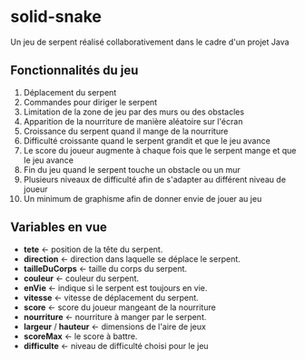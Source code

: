 # solid-snake
Un jeu de serpent réalisé collaborativement dans le cadre d'un projet Java

## Fonctionnalités du jeu

  1. Déplacement du serpent
  1. Commandes pour diriger le serpent
  1. Limitation de la zone de jeu par des murs ou des obstacles
  1. Apparition de la nourriture de manière aléatoire sur l'écran
  1. Croissance du serpent quand il mange de la nourriture
  1. Difficulté croissante quand le serpent grandit et que le jeu avance
  1. Le score du joueur augmente à chaque fois que le serpent mange et que le jeu avance
  1. Fin du jeu quand le serpent touche un obstacle ou un mur
  1. Plusieurs niveaux de difficulté afin de s'adapter au différent niveau de joueur
  1. Un minimum de graphisme afin de donner envie de jouer au jeu

## Variables en vue

  - **tete** <- position de la tête du serpent.
  - **direction** <- direction dans laquelle se déplace le serpent.
  - **tailleDuCorps** <- taille du corps du serpent.
  - **couleur** <- couleur du serpent.
  - **enVie** <- indique si le serpent est toujours en vie.
  - **vitesse** <- vitesse de déplacement du serpent.
  - **score** <- score du joueur mangeant de la nourriture
  - **nourriture** <- nourriture à manger par le serpent.
  - **largeur** / **hauteur** <- dimensions de l'aire de jeux
  - **scoreMax** <- le score à battre.
  - **difficulte** <- niveau de difficulté choisi pour le jeu

